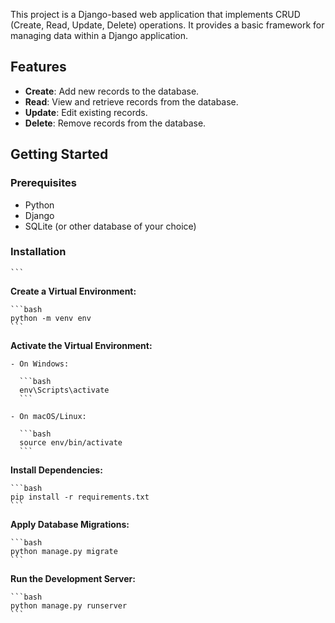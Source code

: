 This project is a Django-based web application that implements CRUD (Create, Read, Update, Delete) operations. It provides a basic framework for managing data within a Django application.

## Features

- **Create**: Add new records to the database.
- **Read**: View and retrieve records from the database.
- **Update**: Edit existing records.
- **Delete**: Remove records from the database.

## Getting Started

### Prerequisites

- Python 
- Django
- SQLite (or other database of your choice)

### Installation

    ```

 **Create a Virtual Environment:**

    ```bash
    python -m venv env
    ```

 **Activate the Virtual Environment:**

    - On Windows:

      ```bash
      env\Scripts\activate
      ```

    - On macOS/Linux:

      ```bash
      source env/bin/activate
      ```

 **Install Dependencies:**

    ```bash
    pip install -r requirements.txt
    ```

 **Apply Database Migrations:**

    ```bash
    python manage.py migrate
    ```

 **Run the Development Server:**

    ```bash
    python manage.py runserver
    ```
